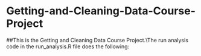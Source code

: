 # Getting-and-Cleaning-Data-Course-Project
##This is the Getting and Cleaning Data Course Project.\The run analysis code in the run_analysis.R file does the following:
